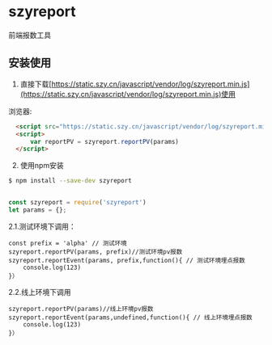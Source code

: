 # szyreport

 
前端报数工具  


## 安装使用

1. 直接下载[https://static.szy.cn/javascript/vendor/log/szyreport.min.js](https://static.szy.cn/javascript/vendor/log/szyreport.min.js)使用  


浏览器:
``` html
  <script src="https://static.szy.cn/javascript/vendor/log/szyreport.min.js"></script>
  <script>
      var reportPV = szyreport.reportPV(params)
  </script>
```
2. 使用npm安装
``` bash
$ npm install --save-dev szyreport
```


``` javascript

const szyreport = require('szyreport')
let params = {};
```

2.1.测试环境下调用：
```
const prefix = 'alpha' // 测试环境
szyreport.reportPV(params, prefix)//测试环境pv报数
szyreport.reportEvent(params, prefix,function(){ // 测试环境埋点报数
    console.log(123)
}）

```
2.2.线上环境下调用
```
szyreport.reportPV(params)//线上环境pv报数
szyreport.reportEvent(params,undefined,function(){ // 线上环境埋点报数
    console.log(123)
}）
```


